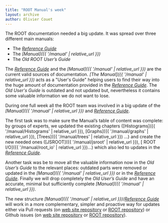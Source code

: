 ```yaml
---
title: "ROOT Manual's week"
layout: archive
author: Olivier Couet
---
```


The ROOT documentation needed a big update.
It was spread over three different main manuals:

  - The _[Reference Guide](https://root.cern/doc/master/index.html)_
  - The _[Manual]({{ '/manual' | relative_url }})_
  - The _Old ROOT User’s Guide_

The _[Reference Guide](https://root.cern/doc/master/index.html)_ and the
_[Manual]({{ '/manual' | relative_url }})_ are the current valid sources of documentation.
_[The Manual]({{ '/manual' | relative_url }})_ acts as a "User's Guide" helping users to find their way into the huge amount of documentation
provided in the _[Reference Guide](https://root.cern/doc/master/index.html)_.
The _Old User's Guide_ is outdated and not updated but, nevertheless it contains some valuable
information we do not want to lose.

During one full week all the ROOT team was involved in a big update of the
_[Manual]({{ '/manual' | relative_url }})_ and _[Reference Guide](https://root.cern/doc/master/index.html)_.

The first task was to make sure the Manual’s table of content was complete: by
groups of experts, we updated the existing chapters ([Histograms]({{ '/manual/Histograms' | relative_url }}),
[Graphs]({{ '/manual/graphs' | relative_url }}), [Trees]({{ '/manual/trees' | relative_url }}) ...)
and create the new needed ones ([JSROOT]({{ '/manual/jsroot' | relative_url }}), [
ROOT I/O]({{ '/manual/root_io' | relative_url }})...) which also
led to updates in the _[Reference Guide](https://root.cern/doc/master/index.html)_.

Another task was be to move all the valuable information now in the _Old User’s
Guide_ to the relevant places: outdated parts were removed or
updated in the _[Manual]({{ '/manual' | relative_url }})_ or in the
_[Reference Guide](https://root.cern/doc/master/index.html)_. Finally we will drop
completely the _Old User’s Guide_ and have an accurate, minimal but sufficiently complete
_[Manual]({{ '/manual' | relative_url }})_.

The new structure _[Manual]({{ '/manual' | relative_url }})_/_[Reference Guide](https://root.cern/doc/master/index.html)_
will work in a more complementary, simpler and proactive way for updates either
via Pull requests (on [web site repository](https://github.com/root-project/web/pulls) or
[ROOT repository](https://github.com/root-project/root)) or Github issues
(on [web site repository](https://github.com/root-project/web/pulls) or
[ROOT repository](https://github.com/root-project/root/pulls)).
